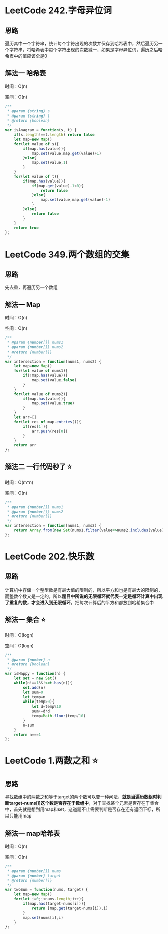 # LeetCode 242.字母异位词

## 思路

遍历其中一个字符串，统计每个字符出现的次数并保存到哈希表中，然后遍历另一个字符串，将哈希表中每个字符出现的次数减一，如果是字母异位词，遍历之后哈希表中的值应该全是0

## 解法一 哈希表

时间：O(n)

空间：O(n)

```javascript
/**
 * @param {string} s
 * @param {string} t
 * @return {boolean}
 */
var isAnagram = function(s, t) {
    if(s.length!==t.length) return false
    let map=new Map()
    for(let value of s){
        if(map.has(value)){
            map.set(value,map.get(value)+1)
        }else{
            map.set(value,1)
        }
    }
    for(let value of t){
        if(map.has(value)){
            if(map.get(value)-1<0){
                return false
            }else{
                map.set(value,map.get(value)-1)
            }
        }else{
            return false
        }
    }
    return true
};
```



# LeetCode 349.两个数组的交集

## 思路

先去重，再遍历另一个数组

## 解法一 Map

时间：O(n)

空间：O(n)

```javascript
/**
 * @param {number[]} nums1
 * @param {number[]} nums2
 * @return {number[]}
 */
var intersection = function(nums1, nums2) {
    let map=new Map()
    for(let value of nums1){
        if(!map.has(value)){
            map.set(value,false)
        }
    }
    for(let value of nums2){
        if(map.has(value)){
            map.set(value,true)
        }
    }
    let arr=[]
    for(let res of map.entries()){
        if(res[1]){
            arr.push(res[0])
        }
    }
    return arr
};
```

## 解法二 一行代码秒了 ⭐️

时间：O(m*n)

空间：O(n)

```javascript
/**
 * @param {number[]} nums1
 * @param {number[]} nums2
 * @return {number[]}
 */
var intersection = function(nums1, nums2) {
    return Array.from(new Set(nums1.filter(value=>nums2.includes(value))))
};
```



# LeetCode 202.快乐数

## 思路

计算机中存储一个整型数是有最大值的限制的，所以平方和也是有最大的限制的，而整数个数又是一定的，所以**题目中所说的无限循环就代表一定是循环计算中出现了重复的数，才会进入到无限循环**，把每次计算后的平方和都放到哈希集合中

## 解法一 集合 ⭐️

时间：O(logn)

空间：O(logn)

```javascript
/**
 * @param {number} n
 * @return {boolean}
 */
var isHappy = function(n) {
    let set = new Set()
    while(n!==1&&!set.has(n)){
        set.add(n)
        let sum=0
        let temp=n
        while(temp>0){
            let d=temp%10
            sum+=d*d
            temp=Math.floor(temp/10)
        }
        n=sum
    }
    return n===1
};
```



# LeetCode 1.两数之和 ⭐️

## 思路

寻找数组中的两数之和等于target的两个数可以变一种问法，**就是当遍历数组时判断target-nums[i]这个数是否存在于数组中**，对于查找某个元素是否存在于集合中，首先就是想到用map和set，这道题不止需要判断是否存在还有返回下标，所以只能用map

## 解法一 map哈希表

时间：O(n)

空间：O(n)

```javascript
/**
 * @param {number[]} nums
 * @param {number} target
 * @return {number[]}
 */
var twoSum = function(nums, target) {
    let map=new Map()
    for(let i=0;i<nums.length;i++){
        if(map.has(target-nums[i])){
            return [map.get(target-nums[i]),i]
        }
        map.set(nums[i],i)
    }
};
```

